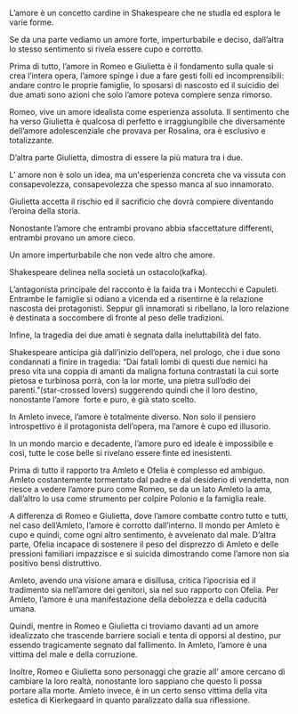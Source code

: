 L’amore è un concetto cardine in Shakespeare che ne studia ed esplora le varie forme.

Se da una parte vediamo un amore forte, imperturbabile e deciso, dall’altra lo stesso sentimento si rivela essere cupo e corrotto.

Prima di tutto, l’amore in Romeo e Giulietta è il fondamento sulla quale si crea l’intera opera, l’amore spinge i due a fare gesti folli ed incomprensibili: andare contro le proprie famiglie, lo sposarsi di nascosto ed il suicidio dei due amati sono azioni che solo l’amore poteva compiere senza rimorso.

Romeo, vive un amore idealista come esperienza assoluta. Il sentimento che ha verso Giulietta è qualcosa di perfetto e irraggiungibile che diversamente dell’amore adolescenziale che provava per Rosalina, ora è esclusivo e totalizzante.

D’altra parte Giulietta, dimostra di essere la più matura tra i due.

L’ amore non è solo un idea, ma un'esperienza concreta che va vissuta con consapevolezza, consapevolezza che spesso manca al suo innamorato.

Giulietta accetta il rischio ed il sacrificio che dovrà compiere diventando l’eroina della storia. 

Nonostante l’amore che entrambi provano abbia sfaccettature differenti, entrambi provano un amore cieco.

Un amore imperturbabile che non vede altro che amore.

Shakespeare delinea nella società un ostacolo(kafka).

L’antagonista principale del racconto è la faida tra i Montecchi e Capuleti. Entrambe le famiglie si odiano a vicenda ed a risentirne è la relazione nascosta dei protagonisti. Seppur gli innamorati si ribellano, la loro relazione è destinata a soccombere di fronte al peso delle tradizioni. 

Infine, la tragedia dei due amati è segnata dalla ineluttabilità del fato.

Shakespeare anticipa già dall’inizio dell’opera, nel prologo, che i due sono condannati a finire in tragedia: “Dai fatali lombi di questi due nemici ha preso vita una coppia di amanti da maligna fortuna contrastati la cui sorte pietosa e turbinosa porrà, con la lor morte, una pietra sull’odio dei parenti.”(star-crossed lovers) suggerendo quindi che il loro destino, nonostante l’amore  forte e puro, è già stato scelto.

In Amleto invece, l’amore è totalmente diverso. Non solo il pensiero introspettivo è il protagonista dell’opera, ma l’amore è cupo ed illusorio.

In un mondo marcio e decadente, l’amore puro ed ideale è impossibile e così, tutte le cose belle si rivelano essere finte ed inesistenti.

Prima di tutto il rapporto tra Amleto e Ofelia è complesso ed ambiguo. Amleto costantemente tormentato dal padre e dal desiderio di vendetta, non riesce a vedere l’amore puro come Romeo, se da un lato Amleto la ama, dall’altro lo usa come strumento per colpire Polonio e la famiglia reale.

A differenza di Romeo e Giulietta, dove l’amore combatte contro tutto e tutti, nel caso dell’Amleto, l’amore è corrotto dall’interno. Il mondo per Amleto è cupo e quindi, come ogni altro sentimento, è avvelenato dal male. D’altra parte, Ofelia incapace di sostenere il peso del disprezzo di Amleto e delle pressioni familiari impazzisce e si suicida dimostrando come l’amore non sia positivo bensì distruttivo.

Amleto, avendo una visione amara e disillusa, critica l’ipocrisia ed il tradimento sia nell’amore dei genitori, sia nel suo rapporto con Ofelia. Per Amleto, l’amore è una manifestazione della debolezza e della caducità umana.

Quindi, mentre in Romeo e Giulietta ci troviamo davanti ad un amore idealizzato che trascende barriere sociali e tenta di opporsi al destino, pur essendo tragicamente segnato dal fallimento. In Amleto, l’amore è una vittima del male e della corruzione.

Inoltre, Romeo e Giulietta sono personaggi che grazie all’ amore cercano di cambiare la loro realtà, nonostante loro sappiano che questo li possa portare alla morte. Amleto invece, è in un certo senso vittima della vita estetica di Kierkegaard in quanto paralizzato dalla sua riflessione.